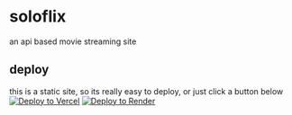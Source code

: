 # soloflix

an api based movie streaming site

## deploy

this is a static site, so its really easy to deploy, or just click a button below <br>
[![Deploy to Vercel](https://binbashbanana.github.io/deploy-buttons/buttons/remade/vercel.svg)](https://vercel.com/new/clone?repository-url=https://github.com/szvy/szvyflix](https://github.com/solothesecond/soloflix))
[![Deploy to Render](https://binbashbanana.github.io/deploy-buttons/buttons/remade/render.svg)](https://render.com/deploy?repo=[https://github.com/solothesecond/soloflix](https://github.com/solothesecond/soloflix))

